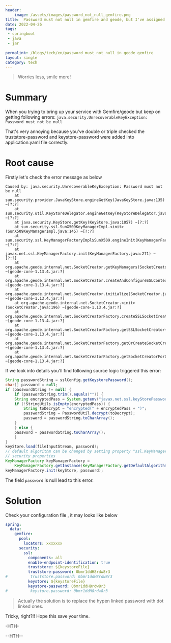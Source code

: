 ```yaml
---
header:
    image: /assets/images/password_not_null_gemfire.png
title:  Password must not null in gemfire and geode, but I've assigned password in yaml properties file
date: 2022-04-26
tags:
 - springboot
 - java
 - jar
 
permalink: /blogs/tech/en/password_must_not_null_in_geode_gemfire
layout: single
category: tech
---
```


> Worries less, smile more!

# Summary
When you trying to bring up your service with Gemfire/geode but keep on getting following errors:
`java.security.UnrecoverableKeyException: Password must not be null`

That's very annoying because you've double or triple checked the truststore-password and keystore-password were added into application.yaml file correctly.

# Root cause

Firstly let's check the error message as below


```
Caused by: java.security.UnrecoverableKeyException: Password must not be null
	at sun.security.provider.JavaKeyStore.engineGetKey(JavaKeyStore.java:135) ~[?:?]
	at sun.security.util.KeyStoreDelegator.engineGetKey(KeyStoreDelegator.java:90) ~[?:?]
	at java.security.KeyStore.getKey(KeyStore.java:1057) ~[?:?]
	at sun.security.ssl.SunX509KeyManagerImpl.<init>(SunX509KeyManagerImpl.java:145) ~[?:?]
	at sun.security.ssl.KeyManagerFactoryImpl$SunX509.engineInit(KeyManagerFactoryImpl.java:70) ~[?:?]
	at javax.net.ssl.KeyManagerFactory.init(KeyManagerFactory.java:271) ~[?:?]
	at org.apache.geode.internal.net.SocketCreator.getKeyManagers(SocketCreator.java:407) ~[geode-core-1.13.4.jar:?]
	at org.apache.geode.internal.net.SocketCreator.createAndConfigureSSLContext(SocketCreator.java:277) ~[geode-core-1.13.4.jar:?]
	at org.apache.geode.internal.net.SocketCreator.initialize(SocketCreator.java:231) ~[geode-core-1.13.4.jar:?]
	at org.apache.geode.internal.net.SocketCreator.<init>(SocketCreator.java:196) ~[geode-core-1.13.4.jar:?]
	at org.apache.geode.internal.net.SocketCreatorFactory.createSSLSocketCreator(SocketCreatorFactory.java:113) ~[geode-core-1.13.4.jar:?]
	at org.apache.geode.internal.net.SocketCreatorFactory.getSSLSocketCreator(SocketCreatorFactory.java:87) ~[geode-core-1.13.4.jar:?]
	at org.apache.geode.internal.net.SocketCreatorFactory.getOrCreateSocketCreatorForSSLEnabledComponent(SocketCreatorFactory.java:103) ~[geode-core-1.13.4.jar:?]
	at org.apache.geode.internal.net.SocketCreatorFactory.getSocketCreatorForComponent(SocketCreatorFactory.java:73) ~[geode-core-1.13.4.jar:?]
```
If we look into details you'll find following source logic triggered this error:


```java
String passwordString = sslConfig.getKeystorePassword();
char[] password = null;
if (passwordString != null) {
    if (passwordString.trim().equals("")) {
    String encryptedPass = System.getenv("javax.net.ssl.keyStorePassword");
    if (!StringUtils.isEmpty(encryptedPass)) {
        String toDecrypt = "encrypted(" + encryptedPass + ")";
        passwordString = PasswordUtil.decrypt(toDecrypt);
        password = passwordString.toCharArray();
    }
    } else {
    password = passwordString.toCharArray();
    }
}
keyStore.load(fileInputStream, password);
// default algorithm can be changed by setting property "ssl.KeyManagerFactory.algorithm" in
// security properties
KeyManagerFactory keyManagerFactory =
    KeyManagerFactory.getInstance(KeyManagerFactory.getDefaultAlgorithm());
keyManagerFactory.init(keyStore, password);
```

The field `password` is null lead to this error.

# Solution 

Check your configuration file , it may looks like below

```yaml
spring:
  data:
    gemfire:
      pool:
        locators: xxxxxxx
      security:
        ssl:
          components: all
          enable-endpoint-identification: true
          truststore: ${keystoreFile}
          truststore-password: 0bmr1ddH8rdw8r3
#          truststore.password: 0bmr1ddH8rdw8r3
          keystore: ${keystoreFile}
          keystore-password: 0bmr1ddH8rdw8r3
#          keystore.password: 0bmr1ddH8rdw8r3
```
> Actually the solution is to replace the hypen linked password with dot linked ones.

Tricky, right?!! 
Hope this save your time.

-HTH-

--HTH--



